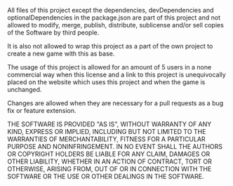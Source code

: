 All files of this project except the dependencies, devDependencies and optionalDependencies in the package.json are part of this project and not allowed to modify, merge, publish, distribute, sublicense and/or sell copies of the Software by third people.

It is also not allowed to wrap this project as a part of the own project to create a new game with this as base.

The usage of this project is allowed for an amount of 5 users in a none commercial way when this license and a link to this project is unequivocally placed on the website which uses this project and when the game is unchanged.

Changes are allowed when they are necessary for a pull requests as a bug fix or feature extension.

THE SOFTWARE IS PROVIDED "AS IS", WITHOUT WARRANTY OF ANY KIND, EXPRESS OR IMPLIED, INCLUDING BUT NOT LIMITED TO THE WARRANTIES OF MERCHANTABILITY, FITNESS FOR A PARTICULAR PURPOSE AND NONINFRINGEMENT. IN NO EVENT SHALL THE AUTHORS OR COPYRIGHT HOLDERS BE LIABLE FOR ANY CLAIM, DAMAGES OR OTHER LIABILITY, WHETHER IN AN ACTION OF CONTRACT, TORT OR OTHERWISE, ARISING FROM, OUT OF OR IN CONNECTION WITH THE SOFTWARE OR THE USE OR OTHER DEALINGS IN THE SOFTWARE.
